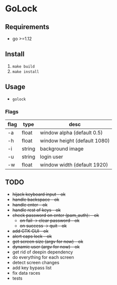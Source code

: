 # GoLock

## Requirements
- go >=1.12

## Install
1. `make build`
1. `make install`

## Usage
- `golock`

### Flags
<table>
    <thead>
        <tr>
            <th>flag</th>
            <th>type</th>
            <th>desc</th>
        </tr>
    </thead>
    <tbody>
        <tr>
            <td>-a</td>
            <td>float</td>
            <td>window alpha (default 0.5)</td>
        </tr>
        <tr>
            <td>-h</td>
            <td>float</td>
            <td>window height (default 1080)</td>
        </tr>
        <tr>
            <td>-i</td>
            <td>string</td>
            <td>background image</td>
        </tr>
        <tr>
            <td>-u</td>
            <td>string</td>
            <td>login user</td>
        </tr>
        <tr>
            <td>-w</td>
            <td>float</td>
            <td>window width (default 1920)</td>
        </tr>
    </tbody>
</table>

## TODO
- ~~hijack keyboard input - ok~~
- ~~handle backspace - ok~~
- ~~handle enter - ok~~
- ~~handle rest of keys - ok~~
- ~~check password on enter (pam_auth): - ok~~
  - ~~on fail    -> clear password - ok~~
  - ~~on success -> quit - ok~~
- ~~add GTK GUI - ok~~
- ~~alert caps lock - ok~~
- ~~get screen size (argv for now) - ok~~
- ~~dynamic user (argv for now) - ok~~
- get rid of deepin dependency
- do everything for each screen
- detect screen changes
- add key bypass list
- fix data races
- tests
